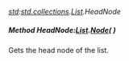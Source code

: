 _[std](../../modules/std/std-module.md):[std.collections](../../modules/std/std-collections.md).[List<T>](../../modules/std/std-collections-list.md).HeadNode_
##### Method HeadNode:[List](../../modules/std/std-collections-list.md)<T>.[Node](../../modules/std/std-collections-list-node.md)(  )
Gets the head node of the list.
